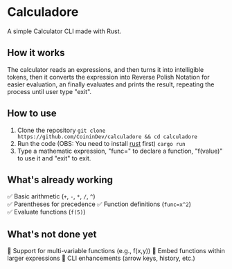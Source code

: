 # Calculadore
A simple Calculator CLI made with Rust.

## How it works
The calculator reads an expressions, and then turns it into intelligible tokens, then it converts the expression into Reverse Polish Notation for easier evaluation, an finally evaluates and prints the result, repeating the process until user type "exit".

## How to use
1. Clone the repository
   `git clone https://github.com/CoininDev/calculadore && cd calculadore`
2. Run the code (OBS: You need to install [rust](https://www.rust-lang.org/) first)
   `cargo run`
3. Type a mathematic expression, "func=" to declare a function, "f(value)" to use it and "exit" to exit.


## What's already working
✅ Basic arithmetic (`+`, `-`, `*`, `/`, `^`)  
✅ Parentheses for precedence
✅ Function definitions (`func=x^2`)  
✅ Evaluate functions (`f(5)`)

## What's not done yet
🔧 Support for multi-variable functions (e.g., f(x,y))
🔧 Embed functions within larger expressions
🔧 CLI enhancements (arrow keys, history, etc.)

